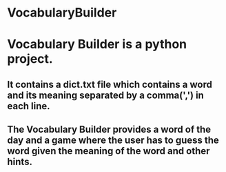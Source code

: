 # VocabularyBuilder

# Vocabulary Builder is a python project.

## It contains a dict.txt file which contains a word and its meaning separated by a comma(',') in each line.
## The Vocabulary Builder provides a word of the day and a game where the user has to guess the word given the meaning of the word and other hints.

